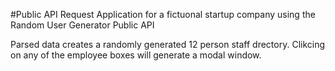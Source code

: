 #Public API Request
Application for a fictuonal startup company using the Random User Generator Public API

Parsed data creates a randomly generated 12 person staff drectory. Clikcing on any of the employee boxes will generate a modal window.

